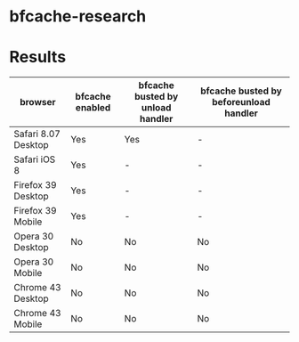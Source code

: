 # bfcache-research

# Results


| browser| bfcache enabled| bfcache busted by unload handler| bfcache busted by beforeunload handler
|---|---|---|---|
| Safari 8.07 Desktop      | Yes | Yes | -|
| Safari iOS 8      | Yes | - | -|
| Firefox 39 Desktop      | Yes | - | -|
| Firefox 39 Mobile      | Yes | - | -|
| Opera 30 Desktop      | No | No | No|
| Opera 30 Mobile      | No | No | No|
| Chrome 43 Desktop      | No | No | No|
| Chrome 43 Mobile      | No | No | No|
